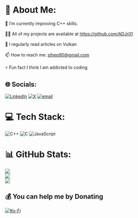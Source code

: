 # 💫 About Me:
🌱 I’m currently improving C++ skills.<br><br>👨‍💻 All of my projects are available at https://github.com/ADJr01<br><br>📝 I regularly read articles on Vulkan<br><br>📫 How to reach me: sthep90@gmail.com<br><br>⚡ Fun fact I think I am addicted to coding


## 🌐 Socials:
[![LinkedIn](https://img.shields.io/badge/LinkedIn-%230077B5.svg?logo=linkedin&logoColor=white)](https://linkedin.com/in/adjr01/) [![X](https://img.shields.io/badge/X-black.svg?logo=X&logoColor=white)](https://x.com/https://x.com/SthephenAdnan) [![email](https://img.shields.io/badge/Email-D14836?logo=gmail&logoColor=white)](mailto:sthep90@gmail.com) 

# 💻 Tech Stack:
![C++](https://img.shields.io/badge/c++-%2300599C.svg?style=for-the-badge&logo=c%2B%2B&logoColor=white) ![C](https://img.shields.io/badge/c-%2300599C.svg?style=for-the-badge&logo=c&logoColor=white) ![JavaScript](https://img.shields.io/badge/javascript-%23323330.svg?style=for-the-badge&logo=javascript&logoColor=%23F7DF1E)  
# 📊 GitHub Stats:
![](https://github-readme-stats.vercel.app/api?username=ADJr01&theme=nightowl&hide_border=true&include_all_commits=false&count_private=false)<br/>
![](https://nirzak-streak-stats.vercel.app/?user=ADJr01&theme=nightowl&hide_border=true)<br/>
![](https://github-readme-stats.vercel.app/api/top-langs/?username=ADJr01&theme=dark&hide_border=true&include_all_commits=false&count_private=false&layout=compact&hide=SCSS)

  ## 💰 You can help me by Donating
  [![Ko-Fi](https://img.shields.io/badge/Ko--fi-F16061?style=for-the-badge&logo=ko-fi&logoColor=white)](https://ko-fi.com/rahatadnan) 

  
<!-- Proudly created with GPRM ( https://gprm.itsvg.in ) -->
